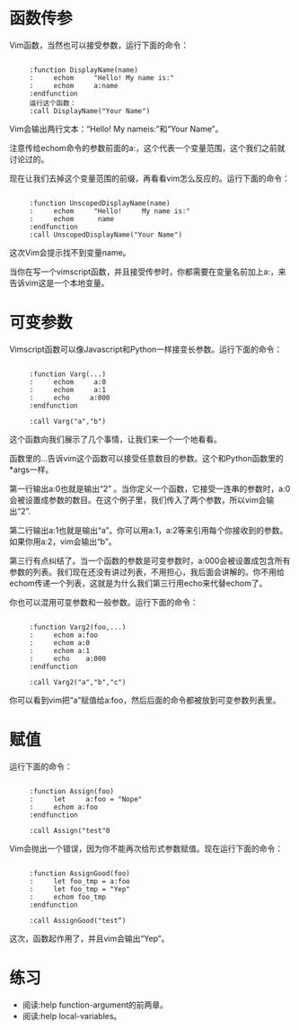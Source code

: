 # 函数传参

Vim函数，当然也可以接受参数，运行下面的命令：
<pre><code>
     :function DisplayName(name)
     :     echom     "Hello! My name is:"
     :     echom     a:name
     :endfunction
     运行这个函数：
     :call DisplayName("Your Name")
</code></pre>

Vim会输出两行文本：“Hello! My nameis:”和“Your Name”。

注意传给echom命令的参数前面的a:，这个代表一个变量范围，这个我们之前就讨论过的。
     
现在让我们去掉这个变量范围的前缀，再看看vim怎么反应的。运行下面的命令：
<pre><code>
     :function UnscopedDisplayName(name)
     :     echom     "Hello!     My name is:"
     :     echom      name
     :endfunction
     :call UnscopedDisplayName("Your Name")
</code></pre>

这次Vim会提示找不到变量name。
     
当你在写一个vimscript函数，并且接受传参时，你都需要在变量名前加上a:，来告诉vim这是一个本地变量。
     

# 可变参数

Vimscript函数可以像Javascript和Python一样接变长参数。运行下面的命令：
<pre><code>
     :function Varg(...)
     :     echom     a:0
     :     echom     a:1
     :     echo     a:000
     :endfunction

     :call Varg("a","b")
</code></pre>

这个函数向我们展示了几个事情，让我们来一个一个地看看。

函数里的...告诉vim这个函数可以接受任意数目的参数。这个和Python函数里的*args一样。
     
第一行输出a:0也就是输出“2” 。当你定义一个函数，它接受一连串的参数时，a:0会被设置成参数的数目。在这个例子里，我们传入了两个参数，所以vim会输出“2”.

第二行输出a:1也就是输出“a”。你可以用a:1，a:2等来引用每个你接收到的参数。如果你用a:2，vim会输出“b”。

第三行有点纠结了。当一个函数的参数是可变参数时，a:000会被设置成包含所有参数的列表。我们现在还没有讲过列表，不用担心，我后面会讲解的。你不用给echom传递一个列表，这就是为什么我们第三行用echo来代替echom了。

你也可以混用可变参数和一般参数。运行下面的命令：
<pre><code>
     :function Varg2(foo,...)
     :     echom a:foo
     :     echom a:0
     :     echom a:1
     :     echo    a:000
     :endfunction
     
     :call Varg2("a","b","c")
</code></pre>

你可以看到vim把“a”赋值给a:foo，然后后面的命令都被放到可变参数列表里。

# 赋值

运行下面的命令：
<pre><code>     
     :function Assign(foo)
     :     let     a:foo = "Nope"
     :     echom a:foo
     :endfunction

     :call Assign("test"0
</code></pre>

Vim会抛出一个错误，因为你不能再次给形式参数赋值。现在运行下面的命令：
<pre><code>
     :function AssignGood(foo)
     :     let foo_tmp = a:foo
     :     let foo_tmp = "Yep"
     :     echom foo_tmp
     :endfunction

     :call AssignGood("test“)
</code></pre>

这次，函数起作用了，并且vim会输出“Yep”。

# 练习

- 阅读:help function-argument的前两章。
- 阅读:help local-variables。
